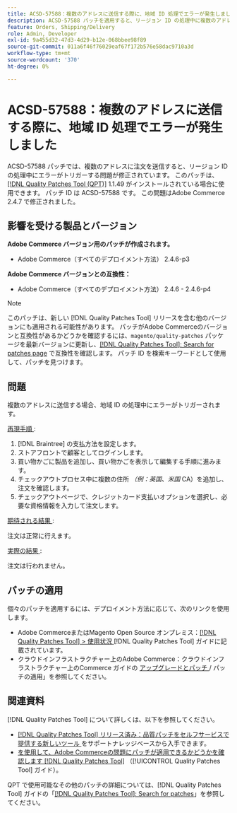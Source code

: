```yaml
---
title: ACSD-57588：複数のアドレスに送信する際に、地域 ID 処理でエラーが発生しました
description: ACSD-57588 パッチを適用すると、リージョン ID の処理中に複数のアドレスに注文を送信するとエラーがトリガーされるAdobe Commerceの問題を修正できます。
feature: Orders, Shipping/Delivery
role: Admin, Developer
exl-id: 9a455d32-47d3-4d29-b12e-068bbee98f89
source-git-commit: 011a6f46f76029eaf67f172b576e58dac9710a3d
workflow-type: tm+mt
source-wordcount: '370'
ht-degree: 0%

---
```


# ACSD-57588：複数のアドレスに送信する際に、地域 ID 処理でエラーが発生しました

ACSD-57588 パッチでは、複数のアドレスに注文を送信すると、リージョン ID の処理中にエラーがトリガーする問題が修正されています。 このパッチは、[[!DNL Quality Patches Tool (QPT)]](https://experienceleague.adobe.com/en/docs/commerce-operations/tools/quality-patches-tool/quality-patches-tool-to-self-serve-quality-patches) 1.1.49 がインストールされている場合に使用できます。 パッチ ID は ACSD-57588 です。 この問題はAdobe Commerce 2.4.7 で修正されました。

## 影響を受ける製品とバージョン

**Adobe Commerce バージョン用のパッチが作成されます。**

* Adobe Commerce（すべてのデプロイメント方法） 2.4.6-p3

**Adobe Commerce バージョンとの互換性：**

* Adobe Commerce（すべてのデプロイメント方法） 2.4.6 - 2.4.6-p4

>[!NOTE]
>
>このパッチは、新しい [!DNL Quality Patches Tool] リリースを含む他のバージョンにも適用される可能性があります。 パッチがAdobe Commerceのバージョンと互換性があるかどうかを確認するには、`magento/quality-patches` パッケージを最新バージョンに更新し、[[!DNL Quality Patches Tool]: Search for patches page](https://experienceleague.adobe.com/tools/commerce-quality-patches/index.html) で互換性を確認します。 パッチ ID を検索キーワードとして使用して、パッチを見つけます。

## 問題

複数のアドレスに送信する場合、地域 ID の処理中にエラーがトリガーされます。

<u> 再現手順 </u>:

1. [!DNL Braintree] の支払方法を設定します。
1. ストアフロントで顧客としてログインします。
1. 買い物かごに製品を追加し、買い物かごを表示して編集する手順に進みます。
1. チェックアウトプロセス中に複数の住所 *（例：英国、米国* CA）を追加し、注文を確認します。
1. チェックアウトページで、クレジットカード支払いオプションを選択し、必要な資格情報を入力して注文します。

<u> 期待される結果 </u>:

注文は正常に行えます。

<u> 実際の結果 </u>:

注文は行われません。

## パッチの適用

個々のパッチを適用するには、デプロイメント方法に応じて、次のリンクを使用します。

* Adobe CommerceまたはMagento Open Source オンプレミス：[[!DNL Quality Patches Tool] > 使用状況 ](/help/tools/quality-patches-tool/usage.md)[!DNL Quality Patches Tool] ガイドに記載されています。
* クラウドインフラストラクチャー上のAdobe Commerce：クラウドインフラストラクチャー上のCommerce ガイドの [ アップグレードとパッチ ](https://experienceleague.adobe.com/docs/commerce-cloud-service/user-guide/develop/upgrade/apply-patches.html)/ パッチの適用」を参照してください。

## 関連資料

[!DNL Quality Patches Tool] について詳しくは、以下を参照してください。

* [[!DNL Quality Patches Tool]  リリース済み：品質パッチをセルフサービスで提供する新しいツール ](https://experienceleague.adobe.com/en/docs/commerce-operations/tools/quality-patches-tool/quality-patches-tool-to-self-serve-quality-patches) をサポートナレッジベースから入手できます。
* [ を使用して、Adobe Commerceの問題にパッチが適用できるかどうかを確認します  [!DNL Quality Patches Tool]](/help/tools/quality-patches-tool/patches-available-in-qpt/check-patch-for-magento-issue-with-magento-quality-patches.md) （[!UICONTROL Quality Patches Tool] ガイド）。


QPT で使用可能なその他のパッチの詳細については、[!DNL Quality Patches Tool] ガイドの「[[!DNL Quality Patches Tool]: Search for patches](https://experienceleague.adobe.com/tools/commerce-quality-patches/index.html)」を参照してください。
